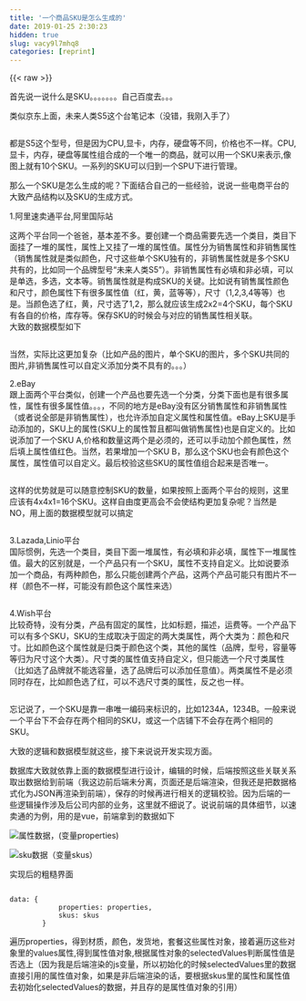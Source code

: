 ```yaml
---
title: '一个商品SKU是怎么生成的' 
date: 2019-01-25 2:30:23
hidden: true
slug: vacy9l7mhq8
categories: [reprint]
---
```


{{< raw >}}

                    
<p>首先说一说什么是SKU。。。。。。。自己百度去。。。</p>
<p>类似京东上面，未来人类S5这个台笔记本（没错，我刚入手了）</p>
<p><span class="img-wrap"><img data-src="/img/remote/1460000008569739" src="https://static.alili.tech/img/remote/1460000008569739" alt="" title="" style="cursor: pointer; display: inline;"></span></p>
<p>都是S5这个型号，但是因为CPU,显卡，内存，硬盘等不同，价格也不一样。CPU,显卡，内存，硬盘等属性组合成的一个唯一的商品，就可以用一个SKU来表示,像图上就有10个SKU。一系列的SKU可以归到一个SPU下进行管理。</p>
<p>那么一个SKU是怎么生成的呢？下面结合自己的一些经验，说说一些电商平台的大致产品结构以及SKU的生成方式。</p>
<p>1.阿里速卖通平台,阿里国际站</p>
<p>这两个平台同一个爸爸，基本差不多。要创建一个商品需要先选一个类目，类目下面挂了一堆的属性，属性上又挂了一堆的属性值。属性分为销售属性和非销售属性（销售属性就是类似颜色，尺寸这些单个SKU独有的，非销售属性就是多个SKU共有的，比如同一个品牌型号“未来人类S5”）。非销售属性有必填和非必填，可以是单选，多选，文本等。销售属性就是构成SKU的关键。比如说有销售属性颜色和尺寸，颜色属性下有很多属性值（红，黄，蓝等等），尺寸（1,2,3,4等等）也是。当颜色选了红，黄，尺寸选了1,2，那么就应该生成2x2=4个SKU，每个SKU有各自的价格，库存等。保存SKU的时候会与对应的销售属性相关联。<br>大致的数据模型如下</p>
<p><span class="img-wrap"><img data-src="/img/remote/1460000008569740" src="https://static.alili.tech/img/remote/1460000008569740" alt="" title="" style="cursor: pointer; display: inline;"></span></p>
<p>当然，实际比这更加复杂（比如产品的图片，单个SKU的图片，多个SKU共同的图片,非销售属性可以自定义添加分类不具有的。。。）</p>
<p>2.eBay<br>跟上面两个平台类似，创建一个产品也要先选一个分类，分类下面也是有很多属性，属性有很多属性值。。。，不同的地方是eBay没有区分销售属性和非销售属性（或者说全部是非销售属性），也允许添加自定义属性和属性值。eBay上SKU是手动添加的，SKU上的属性(SKU上的属性暂且都叫做销售属性)也是自定义的。比如说添加了一个SKU A,价格和数量这两个是必须的，还可以手动加个颜色属性，然后填上属性值红色。当然，若果增加一个SKU B，那么这个SKU也会有颜色这个属性，属性值可以自定义。最后校验这些SKU的属性值组合起来是否唯一。</p>
<p><span class="img-wrap"><img data-src="/img/remote/1460000008569741" src="https://static.alili.tech/img/remote/1460000008569741" alt="" title="" style="cursor: pointer;"></span></p>
<p>这样的优势就是可以随意控制SKU的数量，如果按照上面两个平台的规则，这里应该有4x4x1=16个SKU。这样自由度更高会不会使结构更加复杂呢？当然是NO，用上面的数据模型就可以搞定</p>
<p><span class="img-wrap"><img data-src="/img/remote/1460000008569742" src="https://static.alili.tech/img/remote/1460000008569742" alt="" title="" style="cursor: pointer;"></span></p>
<p>3.Lazada,Linio平台<br>国际惯例，先选一个类目，类目下面一堆属性，有必填和非必填，属性下一堆属性值。最大的区别就是，一个产品只有一个SKU，属性不支持自定义。比如说要添加一个商品，有两种颜色，那么只能创建两个产品，这两个产品可能只有图片不一样（颜色不一样，可能没有颜色这个属性来选）</p>
<p><span class="img-wrap"><img data-src="/img/remote/1460000008569743" src="https://static.alili.tech/img/remote/1460000008569743" alt="" title="" style="cursor: pointer; display: inline;"></span></p>
<p>4.Wish平台<br>比较奇特，没有分类，产品有固定的属性，比如标题，描述，运费等。一个产品下可以有多个SKU，SKU的生成取决于固定的两大类属性，两个大类为：颜色和尺寸。比如颜色这个属性就是归类于颜色这个类，其他的属性（品牌，型号，容量等等归为尺寸这个大类）。尺寸类的属性值支持自定义，但只能选一个尺寸类属性（比如选了品牌就不能选容量，选了品牌后可以添加任意值）。两类属性不是必须同时存在，比如颜色选了红，可以不选尺寸类的属性，反之也一样。</p>
<p><span class="img-wrap"><img data-src="/img/remote/1460000008569744" src="https://static.alili.tech/img/remote/1460000008569744" alt="" title="" style="cursor: pointer; display: inline;"></span></p>
<p>忘记说了，一个SKU是靠一串唯一编码来标识的，比如1234A，1234B。一般来说一个平台下不会存在两个相同的SKU，或这一个店铺下不会存在两个相同的SKU。</p>
<p>大致的逻辑和数据模型就这些，接下来说说开发实现方面。</p>
<p>数据库大致就依靠上面的数据模型进行设计，编辑的时候，后端按照这些关联关系取出数据给到前端（我这边前后端未分离，页面还是后端渲染，但我还是把数据格式化为JSON再渲染到前端），保存的时候再进行相关的逻辑校验。因为后端的一些逻辑操作涉及后公司内部的业务，这里就不细说了。说说前端的具体细节，以速卖通的为例，用的是vue，前端拿到的数据如下</p>
<p><span class="img-wrap"><img data-src="/img/remote/1460000008569745" src="https://static.alili.tech/img/remote/1460000008569745" alt="属性数据，(变量properties)" title="属性数据，(变量properties)" style="cursor: pointer;"></span></p>
<p><span class="img-wrap"><img data-src="/img/remote/1460000008569746" src="https://static.alili.tech/img/remote/1460000008569746" alt="sku数据（变量skus）" title="sku数据（变量skus）" style="cursor: pointer;"></span></p>
<p>实现后的粗糙界面</p>
<p><span class="img-wrap"><img data-src="/img/remote/1460000008569747?w=1335&amp;h=707" src="https://static.alili.tech/img/remote/1460000008569747?w=1335&amp;h=707" alt="" title="" style="cursor: pointer;"></span></p>
<div class="widget-codetool" style="display:none;">
      <div class="widget-codetool--inner">
      <span class="selectCode code-tool" data-toggle="tooltip" data-placement="top" title="" data-original-title="全选"></span>
      <span type="button" class="copyCode code-tool" data-toggle="tooltip" data-placement="top" data-clipboard-text="data: {
            properties: properties,
            skus: skus
        }" title="" data-original-title="复制"></span>
      <span type="button" class="saveToNote code-tool" data-toggle="tooltip" data-placement="top" title="" data-original-title="放进笔记"></span>
      </div>
      </div><pre class="hljs css"><code><span class="hljs-selector-tag">data</span>: {
            <span class="hljs-attribute">properties</span>: properties,
            skus: skus
        }</code></pre>
<p>遍历properties，得到材质，颜色，发货地，套餐这些属性对象，接着遍历这些对象里的values属性,得到属性值对象,根据属性对象的selectedValues判断属性值是否选上（因为我是后端渲染的js变量，所以初始化的时候selectedValues里的数据直接引用的属性值对象，如果是非后端渲染的话，要根据skus里的属性和属性值去初始化selectedValues的数据，并且存的是属性值对象的引用）</p>
<div class="widget-codetool" style="display:none;">
      <div class="widget-codetool--inner">
      <span class="selectCode code-tool" data-toggle="tooltip" data-placement="top" title="" data-original-title="全选"></span>
      <span type="button" class="copyCode code-tool" data-toggle="tooltip" data-placement="top" data-clipboard-text="<tr v-for=&quot;(index,item) in properties&quot;>
        <td><strong>"{{"item.Name"}}"：</strong></td>
        <td>

            <label v-for=&quot;value in item.values&quot;><input type=&quot;checkbox&quot; :value=&quot;value&quot; v-model=&quot;item.selectedValues&quot;/>"{{"value.Name"}}"</label>

            <table class=&quot;list_table&quot; v-if=&quot;item.Name!='发货地'&amp;&amp;item.selectedValues.length>0&quot;>
                <tbody>
                <tr>
                    <th>"{{"item.Name"}}"</th>
                    <th>自定义名称</th>
                    <th v-if=&quot;item.Name=='颜色'&quot;>图片（无图片可以不填）</th>
                </tr>

                <tr v-for=&quot;selectedValue in item.selectedValues&quot;>
                    <td>"{{"selectedValue.Name"}}"</td>
                    <td>
                        <input type=&quot;text&quot; v-model=&quot;selectedValue.DefinitionName&quot; maxlength=&quot;20&quot;/>
                    </td>
                    <td v-if=&quot;item.Name=='颜色'&quot;>
                        <div style=&quot;float: left&quot;>
                            <input type=&quot;file&quot;  style=&quot;width: 63px;&quot;/>
                        </div>
                        <div style=&quot;float: right&quot;>
                            <a href=&quot;&quot; rel=&quot;link&quot; target=&quot;_blank&quot;>
                                <img :src=&quot;selectedValue.ImageUrl&quot; width=&quot;30&quot; height=&quot;35&quot;/>
                            </a>
                        </div>
                    </td>
                </tr>

                </tbody>
            </table>
        </td>
    </tr>" title="" data-original-title="复制"></span>
      <span type="button" class="saveToNote code-tool" data-toggle="tooltip" data-placement="top" title="" data-original-title="放进笔记"></span>
      </div>
      </div><pre class="hljs django"><code><span class="xml"><span class="hljs-tag">&lt;<span class="hljs-name">tr</span> <span class="hljs-attr">v-for</span>=<span class="hljs-string">"(index,item) in properties"</span>&gt;</span>
        <span class="hljs-tag">&lt;<span class="hljs-name">td</span>&gt;</span><span class="hljs-tag">&lt;<span class="hljs-name">strong</span>&gt;</span></span><span class="hljs-template-variable">"{{"item.Name"}}"</span><span class="xml">：<span class="hljs-tag">&lt;/<span class="hljs-name">strong</span>&gt;</span><span class="hljs-tag">&lt;/<span class="hljs-name">td</span>&gt;</span>
        <span class="hljs-tag">&lt;<span class="hljs-name">td</span>&gt;</span>

            <span class="hljs-tag">&lt;<span class="hljs-name">label</span> <span class="hljs-attr">v-for</span>=<span class="hljs-string">"value in item.values"</span>&gt;</span><span class="hljs-tag">&lt;<span class="hljs-name">input</span> <span class="hljs-attr">type</span>=<span class="hljs-string">"checkbox"</span> <span class="hljs-attr">:value</span>=<span class="hljs-string">"value"</span> <span class="hljs-attr">v-model</span>=<span class="hljs-string">"item.selectedValues"</span>/&gt;</span></span><span class="hljs-template-variable">"{{"value.Name"}}"</span><span class="xml"><span class="hljs-tag">&lt;/<span class="hljs-name">label</span>&gt;</span>

            <span class="hljs-tag">&lt;<span class="hljs-name">table</span> <span class="hljs-attr">class</span>=<span class="hljs-string">"list_table"</span> <span class="hljs-attr">v-if</span>=<span class="hljs-string">"item.Name!='发货地'&amp;&amp;item.selectedValues.length&gt;0"</span>&gt;</span>
                <span class="hljs-tag">&lt;<span class="hljs-name">tbody</span>&gt;</span>
                <span class="hljs-tag">&lt;<span class="hljs-name">tr</span>&gt;</span>
                    <span class="hljs-tag">&lt;<span class="hljs-name">th</span>&gt;</span></span><span class="hljs-template-variable">"{{"item.Name"}}"</span><span class="xml"><span class="hljs-tag">&lt;/<span class="hljs-name">th</span>&gt;</span>
                    <span class="hljs-tag">&lt;<span class="hljs-name">th</span>&gt;</span>自定义名称<span class="hljs-tag">&lt;/<span class="hljs-name">th</span>&gt;</span>
                    <span class="hljs-tag">&lt;<span class="hljs-name">th</span> <span class="hljs-attr">v-if</span>=<span class="hljs-string">"item.Name=='颜色'"</span>&gt;</span>图片（无图片可以不填）<span class="hljs-tag">&lt;/<span class="hljs-name">th</span>&gt;</span>
                <span class="hljs-tag">&lt;/<span class="hljs-name">tr</span>&gt;</span>

                <span class="hljs-tag">&lt;<span class="hljs-name">tr</span> <span class="hljs-attr">v-for</span>=<span class="hljs-string">"selectedValue in item.selectedValues"</span>&gt;</span>
                    <span class="hljs-tag">&lt;<span class="hljs-name">td</span>&gt;</span></span><span class="hljs-template-variable">"{{"selectedValue.Name"}}"</span><span class="xml"><span class="hljs-tag">&lt;/<span class="hljs-name">td</span>&gt;</span>
                    <span class="hljs-tag">&lt;<span class="hljs-name">td</span>&gt;</span>
                        <span class="hljs-tag">&lt;<span class="hljs-name">input</span> <span class="hljs-attr">type</span>=<span class="hljs-string">"text"</span> <span class="hljs-attr">v-model</span>=<span class="hljs-string">"selectedValue.DefinitionName"</span> <span class="hljs-attr">maxlength</span>=<span class="hljs-string">"20"</span>/&gt;</span>
                    <span class="hljs-tag">&lt;/<span class="hljs-name">td</span>&gt;</span>
                    <span class="hljs-tag">&lt;<span class="hljs-name">td</span> <span class="hljs-attr">v-if</span>=<span class="hljs-string">"item.Name=='颜色'"</span>&gt;</span>
                        <span class="hljs-tag">&lt;<span class="hljs-name">div</span> <span class="hljs-attr">style</span>=<span class="hljs-string">"float: left"</span>&gt;</span>
                            <span class="hljs-tag">&lt;<span class="hljs-name">input</span> <span class="hljs-attr">type</span>=<span class="hljs-string">"file"</span>  <span class="hljs-attr">style</span>=<span class="hljs-string">"width: 63px;"</span>/&gt;</span>
                        <span class="hljs-tag">&lt;/<span class="hljs-name">div</span>&gt;</span>
                        <span class="hljs-tag">&lt;<span class="hljs-name">div</span> <span class="hljs-attr">style</span>=<span class="hljs-string">"float: right"</span>&gt;</span>
                            <span class="hljs-tag">&lt;<span class="hljs-name">a</span> <span class="hljs-attr">href</span>=<span class="hljs-string">""</span> <span class="hljs-attr">rel</span>=<span class="hljs-string">"link"</span> <span class="hljs-attr">target</span>=<span class="hljs-string">"_blank"</span>&gt;</span>
                                <span class="hljs-tag">&lt;<span class="hljs-name">img</span> <span class="hljs-attr">:src</span>=<span class="hljs-string">"selectedValue.ImageUrl"</span> <span class="hljs-attr">width</span>=<span class="hljs-string">"30"</span> <span class="hljs-attr">height</span>=<span class="hljs-string">"35"</span>/&gt;</span>
                            <span class="hljs-tag">&lt;/<span class="hljs-name">a</span>&gt;</span>
                        <span class="hljs-tag">&lt;/<span class="hljs-name">div</span>&gt;</span>
                    <span class="hljs-tag">&lt;/<span class="hljs-name">td</span>&gt;</span>
                <span class="hljs-tag">&lt;/<span class="hljs-name">tr</span>&gt;</span>

                <span class="hljs-tag">&lt;/<span class="hljs-name">tbody</span>&gt;</span>
            <span class="hljs-tag">&lt;/<span class="hljs-name">table</span>&gt;</span>
        <span class="hljs-tag">&lt;/<span class="hljs-name">td</span>&gt;</span>
    <span class="hljs-tag">&lt;/<span class="hljs-name">tr</span>&gt;</span></span></code></pre>
<p>因为selectedValues通过v-model绑定，当选中或取消一个属性值的时候后，selectedValues也会随着改变，selectedValues里的数据是直接引用属性值而不是拷贝一份数据，所以修改selectedValues中的数据也会直接反映到属性值上，实现了属性值的自定义。</p>
<p>那么怎么根据选中的属性值生成SKU呢？<br>SKU表格处的表头是要根据选中的属性动态更新的，可以这样做</p>
<div class="widget-codetool" style="display:none;">
      <div class="widget-codetool--inner">
      <span class="selectCode code-tool" data-toggle="tooltip" data-placement="top" title="" data-original-title="全选"></span>
      <span type="button" class="copyCode code-tool" data-toggle="tooltip" data-placement="top" data-clipboard-text="<tr>
      <th v-for=&quot;item in properties&quot; v-if=&quot;item.selectedValues.length>0&quot;>"{{"item.Name"}}"</th>
      <th><span class=&quot;c_red&quot;>*</span>零售价</th>
      <th><span class=&quot;c_red&quot;>*</span>库存</th>
      <th>商品编码</th>
 </tr>" title="" data-original-title="复制"></span>
      <span type="button" class="saveToNote code-tool" data-toggle="tooltip" data-placement="top" title="" data-original-title="放进笔记"></span>
      </div>
      </div><pre class="hljs django"><code><span class="xml"><span class="hljs-tag">&lt;<span class="hljs-name">tr</span>&gt;</span>
      <span class="hljs-tag">&lt;<span class="hljs-name">th</span> <span class="hljs-attr">v-for</span>=<span class="hljs-string">"item in properties"</span> <span class="hljs-attr">v-if</span>=<span class="hljs-string">"item.selectedValues.length&gt;0"</span>&gt;</span></span><span class="hljs-template-variable">"{{"item.Name"}}"</span><span class="xml"><span class="hljs-tag">&lt;/<span class="hljs-name">th</span>&gt;</span>
      <span class="hljs-tag">&lt;<span class="hljs-name">th</span>&gt;</span><span class="hljs-tag">&lt;<span class="hljs-name">span</span> <span class="hljs-attr">class</span>=<span class="hljs-string">"c_red"</span>&gt;</span>*<span class="hljs-tag">&lt;/<span class="hljs-name">span</span>&gt;</span>零售价<span class="hljs-tag">&lt;/<span class="hljs-name">th</span>&gt;</span>
      <span class="hljs-tag">&lt;<span class="hljs-name">th</span>&gt;</span><span class="hljs-tag">&lt;<span class="hljs-name">span</span> <span class="hljs-attr">class</span>=<span class="hljs-string">"c_red"</span>&gt;</span>*<span class="hljs-tag">&lt;/<span class="hljs-name">span</span>&gt;</span>库存<span class="hljs-tag">&lt;/<span class="hljs-name">th</span>&gt;</span>
      <span class="hljs-tag">&lt;<span class="hljs-name">th</span>&gt;</span>商品编码<span class="hljs-tag">&lt;/<span class="hljs-name">th</span>&gt;</span>
 <span class="hljs-tag">&lt;/<span class="hljs-name">tr</span>&gt;</span></span></code></pre>
<p>如果属性里的属性值都没有被选中（selectedValues.length==0），就不在表头显示这个属性。</p>
<p>SKU的初始显示</p>
<div class="widget-codetool" style="display:none;">
      <div class="widget-codetool--inner">
      <span class="selectCode code-tool" data-toggle="tooltip" data-placement="top" title="" data-original-title="全选"></span>
      <span type="button" class="copyCode code-tool" data-toggle="tooltip" data-placement="top" data-clipboard-text="<tr v-for=&quot;sku in skus&quot;>
        <td v-for=&quot;item in properties&quot; v-if=&quot;item.selectedValues.length>0&quot;>"{{"getValueName(sku,item)"}}"</td>
        <td>US $<input type=&quot;text&quot; v-model=&quot;sku.SkuPrice&quot; class=&quot;w50&quot; maxlength=&quot;9&quot;/><span name=&quot;productUnitTips&quot;></span></td>
        <td><input type=&quot;text&quot; v-model=&quot;sku.StockQuantity&quot; class=&quot;w50&quot; maxlength=&quot;9&quot;/></td>
        <td><input type=&quot;text&quot; v-model=&quot;sku.SkuCode&quot; class=&quot;w180&quot; maxlength=&quot;20&quot;/></td>
</tr>" title="" data-original-title="复制"></span>
      <span type="button" class="saveToNote code-tool" data-toggle="tooltip" data-placement="top" title="" data-original-title="放进笔记"></span>
      </div>
      </div><pre class="hljs javascript"><code>&lt;tr v-<span class="hljs-keyword">for</span>=<span class="hljs-string">"sku in skus"</span>&gt;
        <span class="xml"><span class="hljs-tag">&lt;<span class="hljs-name">td</span> <span class="hljs-attr">v-for</span>=<span class="hljs-string">"item in properties"</span> <span class="hljs-attr">v-if</span>=<span class="hljs-string">"item.selectedValues.length&gt;0"</span>&gt;</span>"{{"getValueName(sku,item)"}}"<span class="hljs-tag">&lt;/<span class="hljs-name">td</span>&gt;</span></span>
        &lt;td&gt;US $&lt;input type=<span class="hljs-string">"text"</span> v-model=<span class="hljs-string">"sku.SkuPrice"</span> <span class="hljs-class"><span class="hljs-keyword">class</span></span>=<span class="hljs-string">"w50"</span> maxlength=<span class="hljs-string">"9"</span>/&gt;<span class="xml"><span class="hljs-tag">&lt;<span class="hljs-name">span</span> <span class="hljs-attr">name</span>=<span class="hljs-string">"productUnitTips"</span>&gt;</span><span class="hljs-tag">&lt;/<span class="hljs-name">span</span>&gt;</span></span><span class="xml"><span class="hljs-tag">&lt;/<span class="hljs-name">td</span>&gt;</span></span>
        &lt;td&gt;<span class="xml"><span class="hljs-tag">&lt;<span class="hljs-name">input</span> <span class="hljs-attr">type</span>=<span class="hljs-string">"text"</span> <span class="hljs-attr">v-model</span>=<span class="hljs-string">"sku.StockQuantity"</span> <span class="hljs-attr">class</span>=<span class="hljs-string">"w50"</span> <span class="hljs-attr">maxlength</span>=<span class="hljs-string">"9"</span>/&gt;</span><span class="hljs-tag">&lt;/<span class="hljs-name">td</span>&gt;</span></span>
        &lt;td&gt;<span class="xml"><span class="hljs-tag">&lt;<span class="hljs-name">input</span> <span class="hljs-attr">type</span>=<span class="hljs-string">"text"</span> <span class="hljs-attr">v-model</span>=<span class="hljs-string">"sku.SkuCode"</span> <span class="hljs-attr">class</span>=<span class="hljs-string">"w180"</span> <span class="hljs-attr">maxlength</span>=<span class="hljs-string">"20"</span>/&gt;</span><span class="hljs-tag">&lt;/<span class="hljs-name">td</span>&gt;</span></span>
&lt;<span class="hljs-regexp">/tr&gt;</span></code></pre>
<p>也是利用selectedValues.length让SKU的属性值列数与表头列数保持一致。因为SKU对象里的保存的是属性值Id和属性Id,需要一个方法去获取属性值的值</p>
<div class="widget-codetool" style="display:none;">
      <div class="widget-codetool--inner">
      <span class="selectCode code-tool" data-toggle="tooltip" data-placement="top" title="" data-original-title="全选"></span>
      <span type="button" class="copyCode code-tool" data-toggle="tooltip" data-placement="top" data-clipboard-text="getValueName: function (sku, property) {
                var valueName = &quot;&quot;;
                $.each(sku.values,
                        function () {
                            var _this = this;
                            if (this.propertyId == property.Id) {
                                $.each(property.selectedValues, function () {
                                    if (_this.valueId == this.Id) {
                                        valueName = this.Name;
                                        return false;
                                    }
                                });
                            }
                        });
                return valueName;

            }" title="" data-original-title="复制"></span>
      <span type="button" class="saveToNote code-tool" data-toggle="tooltip" data-placement="top" title="" data-original-title="放进笔记"></span>
      </div>
      </div><pre class="hljs qml"><code><span class="hljs-attribute">getValueName</span>: <span class="hljs-function"><span class="hljs-keyword">function</span> (<span class="hljs-params">sku, property</span>) </span>{
                <span class="hljs-built_in">var</span> valueName = <span class="hljs-string">""</span>;
                $.each(sku.values,
                        <span class="hljs-function"><span class="hljs-keyword">function</span> (<span class="hljs-params"></span>) </span>{
                            <span class="hljs-built_in">var</span> _this = <span class="hljs-keyword">this</span>;
                            <span class="hljs-keyword">if</span> (<span class="hljs-keyword">this</span>.propertyId == <span class="hljs-keyword">property</span><span class="hljs-string">.Id) {</span>
                                $.each(<span class="hljs-keyword">property</span><span class="hljs-string">.selectedValues</span>, <span class="hljs-function"><span class="hljs-keyword">function</span> (<span class="hljs-params"></span>) </span>{
                                    <span class="hljs-keyword">if</span> (_this.valueId == <span class="hljs-keyword">this</span>.Id) {
                                        valueName = <span class="hljs-keyword">this</span>.Name;
                                        <span class="hljs-keyword">return</span> <span class="hljs-literal">false</span>;
                                    }
                                });
                            }
                        });
                <span class="hljs-keyword">return</span> valueName;

            }</code></pre>
<p>你没有看错，这是JQ。。。</p>
<p>接下来就是SKU表格的更新了，我的做法是变更整块区域，就是给skus重新赋值。赋的新值从哪来呢？</p>
<p>将选中的属性值放到一个数组中</p>
<div class="widget-codetool" style="display:none;">
      <div class="widget-codetool--inner">
      <span class="selectCode code-tool" data-toggle="tooltip" data-placement="top" title="" data-original-title="全选"></span>
      <span type="button" class="copyCode code-tool" data-toggle="tooltip" data-placement="top" data-clipboard-text="               var ori = [];
                $.each(vm.properties,
                        function (index, item) {
                            var selectValues = this.selectedValues;
                            if (selectValues.length > 0) {
                                ori.push(selectValues);
                            }
                        });" title="" data-original-title="复制"></span>
      <span type="button" class="saveToNote code-tool" data-toggle="tooltip" data-placement="top" title="" data-original-title="放进笔记"></span>
      </div>
      </div><pre class="hljs javascript"><code>               <span class="hljs-keyword">var</span> ori = [];
                $.each(vm.properties,
                        <span class="hljs-function"><span class="hljs-keyword">function</span> (<span class="hljs-params">index, item</span>) </span>{
                            <span class="hljs-keyword">var</span> selectValues = <span class="hljs-keyword">this</span>.selectedValues;
                            <span class="hljs-keyword">if</span> (selectValues.length &gt; <span class="hljs-number">0</span>) {
                                ori.push(selectValues);
                            }
                        });</code></pre>
<p>得到这种结构的数组</p>
<div class="widget-codetool" style="display:none;">
      <div class="widget-codetool--inner">
      <span class="selectCode code-tool" data-toggle="tooltip" data-placement="top" title="" data-original-title="全选"></span>
      <span type="button" class="copyCode code-tool" data-toggle="tooltip" data-placement="top" data-clipboard-text="[
  [
    {
      'PropertyId': 10,
      'Id': 477,
      'Name': '铝',
      'DefinitionName': '',
      'ImageUrl': ''
    },
    {
      'PropertyId': 10,
      'Id': 529,
      'Name': '帆布',
      'DefinitionName': '',
      'ImageUrl': ''
    }
  ],
  [
    {
      'PropertyId': 200000828,
      'Id': 201655809,
      'Name': '壳＋贴膜',
      'DefinitionName': '',
      'ImageUrl': ''
    },
    {
      'PropertyId': 200000828,
      'Id': 201655810,
      'Name': '壳＋挂绳',
      'DefinitionName': '',
      'ImageUrl': ''
    }
  ]
]" title="" data-original-title="复制"></span>
      <span type="button" class="saveToNote code-tool" data-toggle="tooltip" data-placement="top" title="" data-original-title="放进笔记"></span>
      </div>
      </div><pre class="hljs scheme"><code>[
  [
    {
      <span class="hljs-symbol">'PropertyId</span><span class="hljs-symbol">':</span> <span class="hljs-number">10</span>,
      <span class="hljs-symbol">'Id</span><span class="hljs-symbol">':</span> <span class="hljs-number">477</span>,
      <span class="hljs-symbol">'Name</span><span class="hljs-symbol">':</span> <span class="hljs-symbol">'铝</span>',
      <span class="hljs-symbol">'DefinitionName</span><span class="hljs-symbol">':</span> '',
      <span class="hljs-symbol">'ImageUrl</span><span class="hljs-symbol">':</span> ''
    },
    {
      <span class="hljs-symbol">'PropertyId</span><span class="hljs-symbol">':</span> <span class="hljs-number">10</span>,
      <span class="hljs-symbol">'Id</span><span class="hljs-symbol">':</span> <span class="hljs-number">529</span>,
      <span class="hljs-symbol">'Name</span><span class="hljs-symbol">':</span> <span class="hljs-symbol">'帆布</span>',
      <span class="hljs-symbol">'DefinitionName</span><span class="hljs-symbol">':</span> '',
      <span class="hljs-symbol">'ImageUrl</span><span class="hljs-symbol">':</span> ''
    }
  ],
  [
    {
      <span class="hljs-symbol">'PropertyId</span><span class="hljs-symbol">':</span> <span class="hljs-number">200000828</span>,
      <span class="hljs-symbol">'Id</span><span class="hljs-symbol">':</span> <span class="hljs-number">201655809</span>,
      <span class="hljs-symbol">'Name</span><span class="hljs-symbol">':</span> <span class="hljs-symbol">'壳＋贴膜</span>',
      <span class="hljs-symbol">'DefinitionName</span><span class="hljs-symbol">':</span> '',
      <span class="hljs-symbol">'ImageUrl</span><span class="hljs-symbol">':</span> ''
    },
    {
      <span class="hljs-symbol">'PropertyId</span><span class="hljs-symbol">':</span> <span class="hljs-number">200000828</span>,
      <span class="hljs-symbol">'Id</span><span class="hljs-symbol">':</span> <span class="hljs-number">201655810</span>,
      <span class="hljs-symbol">'Name</span><span class="hljs-symbol">':</span> <span class="hljs-symbol">'壳＋挂绳</span>',
      <span class="hljs-symbol">'DefinitionName</span><span class="hljs-symbol">':</span> '',
      <span class="hljs-symbol">'ImageUrl</span><span class="hljs-symbol">':</span> ''
    }
  ]
]</code></pre>
<p>求笛卡尔积后（后面有求笛卡尔积参考链接）</p>
<div class="widget-codetool" style="display:none;">
      <div class="widget-codetool--inner">
      <span class="selectCode code-tool" data-toggle="tooltip" data-placement="top" title="" data-original-title="全选"></span>
      <span type="button" class="copyCode code-tool" data-toggle="tooltip" data-placement="top" data-clipboard-text="var ret = descartes(ori);" title="" data-original-title="复制"></span>
      <span type="button" class="saveToNote code-tool" data-toggle="tooltip" data-placement="top" title="" data-original-title="放进笔记"></span>
      </div>
      </div><pre class="hljs avrasm"><code style="word-break: break-word; white-space: initial;">var <span class="hljs-keyword">ret</span> = descartes(<span class="hljs-keyword">ori</span>)<span class="hljs-comment">;</span></code></pre>
<div class="widget-codetool" style="display:none;">
      <div class="widget-codetool--inner">
      <span class="selectCode code-tool" data-toggle="tooltip" data-placement="top" title="" data-original-title="全选"></span>
      <span type="button" class="copyCode code-tool" data-toggle="tooltip" data-placement="top" data-clipboard-text="[
  [
    {
      'PropertyId': 10,
      'Id': 477,
      'Name': '铝',
      'DefinitionName': '',
      'ImageUrl': ''
    },
    {
      'PropertyId': 200000828,
      'Id': 201655809,
      'Name': '壳＋贴膜',
      'DefinitionName': '',
      'ImageUrl': ''
    }
  ],
  [
    {
      'PropertyId': 10,
      'Id': 477,
      'Name': '铝',
      'DefinitionName': '',
      'ImageUrl': ''
    },
    {
      'PropertyId': 200000828,
      'Id': 201655810,
      'Name': '壳＋挂绳',
      'DefinitionName': '',
      'ImageUrl': ''
    }
  ],
  [
    {
      'PropertyId': 10,
      'Id': 529,
      'Name': '帆布',
      'DefinitionName': '',
      'ImageUrl': ''
    },
    {
      'PropertyId': 200000828,
      'Id': 201655809,
      'Name': '壳＋贴膜',
      'DefinitionName': '',
      'ImageUrl': ''
    }
  ],
  [
    {
      'PropertyId': 10,
      'Id': 529,
      'Name': '帆布',
      'DefinitionName': '',
      'ImageUrl': ''
    },
    {
      'PropertyId': 200000828,
      'Id': 201655810,
      'Name': '壳＋挂绳',
      'DefinitionName': '',
      'ImageUrl': ''
    }
  ]
]" title="" data-original-title="复制"></span>
      <span type="button" class="saveToNote code-tool" data-toggle="tooltip" data-placement="top" title="" data-original-title="放进笔记"></span>
      </div>
      </div><pre class="hljs scheme"><code>[
  [
    {
      <span class="hljs-symbol">'PropertyId</span><span class="hljs-symbol">':</span> <span class="hljs-number">10</span>,
      <span class="hljs-symbol">'Id</span><span class="hljs-symbol">':</span> <span class="hljs-number">477</span>,
      <span class="hljs-symbol">'Name</span><span class="hljs-symbol">':</span> <span class="hljs-symbol">'铝</span>',
      <span class="hljs-symbol">'DefinitionName</span><span class="hljs-symbol">':</span> '',
      <span class="hljs-symbol">'ImageUrl</span><span class="hljs-symbol">':</span> ''
    },
    {
      <span class="hljs-symbol">'PropertyId</span><span class="hljs-symbol">':</span> <span class="hljs-number">200000828</span>,
      <span class="hljs-symbol">'Id</span><span class="hljs-symbol">':</span> <span class="hljs-number">201655809</span>,
      <span class="hljs-symbol">'Name</span><span class="hljs-symbol">':</span> <span class="hljs-symbol">'壳＋贴膜</span>',
      <span class="hljs-symbol">'DefinitionName</span><span class="hljs-symbol">':</span> '',
      <span class="hljs-symbol">'ImageUrl</span><span class="hljs-symbol">':</span> ''
    }
  ],
  [
    {
      <span class="hljs-symbol">'PropertyId</span><span class="hljs-symbol">':</span> <span class="hljs-number">10</span>,
      <span class="hljs-symbol">'Id</span><span class="hljs-symbol">':</span> <span class="hljs-number">477</span>,
      <span class="hljs-symbol">'Name</span><span class="hljs-symbol">':</span> <span class="hljs-symbol">'铝</span>',
      <span class="hljs-symbol">'DefinitionName</span><span class="hljs-symbol">':</span> '',
      <span class="hljs-symbol">'ImageUrl</span><span class="hljs-symbol">':</span> ''
    },
    {
      <span class="hljs-symbol">'PropertyId</span><span class="hljs-symbol">':</span> <span class="hljs-number">200000828</span>,
      <span class="hljs-symbol">'Id</span><span class="hljs-symbol">':</span> <span class="hljs-number">201655810</span>,
      <span class="hljs-symbol">'Name</span><span class="hljs-symbol">':</span> <span class="hljs-symbol">'壳＋挂绳</span>',
      <span class="hljs-symbol">'DefinitionName</span><span class="hljs-symbol">':</span> '',
      <span class="hljs-symbol">'ImageUrl</span><span class="hljs-symbol">':</span> ''
    }
  ],
  [
    {
      <span class="hljs-symbol">'PropertyId</span><span class="hljs-symbol">':</span> <span class="hljs-number">10</span>,
      <span class="hljs-symbol">'Id</span><span class="hljs-symbol">':</span> <span class="hljs-number">529</span>,
      <span class="hljs-symbol">'Name</span><span class="hljs-symbol">':</span> <span class="hljs-symbol">'帆布</span>',
      <span class="hljs-symbol">'DefinitionName</span><span class="hljs-symbol">':</span> '',
      <span class="hljs-symbol">'ImageUrl</span><span class="hljs-symbol">':</span> ''
    },
    {
      <span class="hljs-symbol">'PropertyId</span><span class="hljs-symbol">':</span> <span class="hljs-number">200000828</span>,
      <span class="hljs-symbol">'Id</span><span class="hljs-symbol">':</span> <span class="hljs-number">201655809</span>,
      <span class="hljs-symbol">'Name</span><span class="hljs-symbol">':</span> <span class="hljs-symbol">'壳＋贴膜</span>',
      <span class="hljs-symbol">'DefinitionName</span><span class="hljs-symbol">':</span> '',
      <span class="hljs-symbol">'ImageUrl</span><span class="hljs-symbol">':</span> ''
    }
  ],
  [
    {
      <span class="hljs-symbol">'PropertyId</span><span class="hljs-symbol">':</span> <span class="hljs-number">10</span>,
      <span class="hljs-symbol">'Id</span><span class="hljs-symbol">':</span> <span class="hljs-number">529</span>,
      <span class="hljs-symbol">'Name</span><span class="hljs-symbol">':</span> <span class="hljs-symbol">'帆布</span>',
      <span class="hljs-symbol">'DefinitionName</span><span class="hljs-symbol">':</span> '',
      <span class="hljs-symbol">'ImageUrl</span><span class="hljs-symbol">':</span> ''
    },
    {
      <span class="hljs-symbol">'PropertyId</span><span class="hljs-symbol">':</span> <span class="hljs-number">200000828</span>,
      <span class="hljs-symbol">'Id</span><span class="hljs-symbol">':</span> <span class="hljs-number">201655810</span>,
      <span class="hljs-symbol">'Name</span><span class="hljs-symbol">':</span> <span class="hljs-symbol">'壳＋挂绳</span>',
      <span class="hljs-symbol">'DefinitionName</span><span class="hljs-symbol">':</span> '',
      <span class="hljs-symbol">'ImageUrl</span><span class="hljs-symbol">':</span> ''
    }
  ]
]</code></pre>
<p>大前端也用上了算法有木有，这里需要弄明白拿到的是什么数据，需要的是什么数据，然后就去想实现就OK了。<br>想要的数据已经拿到，重新构建skus</p>
<div class="widget-codetool" style="display:none;">
      <div class="widget-codetool--inner">
      <span class="selectCode code-tool" data-toggle="tooltip" data-placement="top" title="" data-original-title="全选"></span>
      <span type="button" class="copyCode code-tool" data-toggle="tooltip" data-placement="top" data-clipboard-text="         for (var i = 0; i < ret.length; i++) {
                    var sku = {SkuCode: &quot;&quot;, SkuPrice: &quot;&quot;, StockQuantity: &quot;&quot;};
                    sku.values = [];
                    $.each(ret[i],
                            function () {
                                sku.values.push({propertyId: this.PropertyId, valueId: this.Id});
                            });
                    vmSkus.push(sku);
            }" title="" data-original-title="复制"></span>
      <span type="button" class="saveToNote code-tool" data-toggle="tooltip" data-placement="top" title="" data-original-title="放进笔记"></span>
      </div>
      </div><pre class="hljs javascript"><code>         <span class="hljs-keyword">for</span> (<span class="hljs-keyword">var</span> i = <span class="hljs-number">0</span>; i &lt; ret.length; i++) {
                    <span class="hljs-keyword">var</span> sku = {<span class="hljs-attr">SkuCode</span>: <span class="hljs-string">""</span>, <span class="hljs-attr">SkuPrice</span>: <span class="hljs-string">""</span>, <span class="hljs-attr">StockQuantity</span>: <span class="hljs-string">""</span>};
                    sku.values = [];
                    $.each(ret[i],
                            <span class="hljs-function"><span class="hljs-keyword">function</span> (<span class="hljs-params"></span>) </span>{
                                sku.values.push({<span class="hljs-attr">propertyId</span>: <span class="hljs-keyword">this</span>.PropertyId, <span class="hljs-attr">valueId</span>: <span class="hljs-keyword">this</span>.Id});
                            });
                    vmSkus.push(sku);
            }</code></pre>
<p>到此，更新SKU表格的代码已经实现，数据驱动视图更新，很清晰。但是什么时候去触发这个更新呢（何时去重新构建skus）? 很简单嘛，就是勾选或取消勾选属性值的时候去触发更新操作。勾选或取消勾选我们能直接从selectedValues.length上得到反馈，然后使用vue 的watch就可以实现了。但是selectedValues是properties数组中元素的一个属性，vue的watch是无法用在数组元素的某一个字段上的（至少目前我发现是这样的），那么暴力一点，直接watch整个properties数组并且加上deep:true。这样是可以实现，但是当修改自定义属性的时候也会触发变更（业务会提刀来见的）。</p>
<p>最终解决方案</p>
<div class="widget-codetool" style="display:none;">
      <div class="widget-codetool--inner">
      <span class="selectCode code-tool" data-toggle="tooltip" data-placement="top" title="" data-original-title="全选"></span>
      <span type="button" class="copyCode code-tool" data-toggle="tooltip" data-placement="top" data-clipboard-text="computed:{
            allCheckedLength:function(){
               var length=0;
                $.each(this.properties,function(){
                    length+=this.selectedValues.length;
                });
               return length;
            }
  }" title="" data-original-title="复制"></span>
      <span type="button" class="saveToNote code-tool" data-toggle="tooltip" data-placement="top" title="" data-original-title="放进笔记"></span>
      </div>
      </div><pre class="hljs javascript"><code>computed:{
            <span class="hljs-attr">allCheckedLength</span>:<span class="hljs-function"><span class="hljs-keyword">function</span>(<span class="hljs-params"></span>)</span>{
               <span class="hljs-keyword">var</span> length=<span class="hljs-number">0</span>;
                $.each(<span class="hljs-keyword">this</span>.properties,<span class="hljs-function"><span class="hljs-keyword">function</span>(<span class="hljs-params"></span>)</span>{
                    length+=<span class="hljs-keyword">this</span>.selectedValues.length;
                });
               <span class="hljs-keyword">return</span> length;
            }
  }</code></pre>
<div class="widget-codetool" style="display:none;">
      <div class="widget-codetool--inner">
      <span class="selectCode code-tool" data-toggle="tooltip" data-placement="top" title="" data-original-title="全选"></span>
      <span type="button" class="copyCode code-tool" data-toggle="tooltip" data-placement="top" data-clipboard-text="watch: {
            'allCheckedLength': {
                handler: 'reBuild'
            }
        }" title="" data-original-title="复制"></span>
      <span type="button" class="saveToNote code-tool" data-toggle="tooltip" data-placement="top" title="" data-original-title="放进笔记"></span>
      </div>
      </div><pre class="hljs less"><code><span class="hljs-attribute">watch</span>: {
            <span class="hljs-string">'allCheckedLength'</span>: {
                <span class="hljs-attribute">handler</span>: <span class="hljs-string">'reBuild'</span>
            }
        }</code></pre>
<p>reBuild就是重新构建的方法。</p>
<p><a href="http://codepen.io/JayceWu/pen/dOxLex" rel="nofollow noreferrer" target="_blank">demo</a><button class="btn btn-xs btn-default ml10 preview" data-url="JayceWu/pen/dOxLex" data-typeid="3">点击预览</button></p>
<p><a href="http://coconut-zhang.iteye.com/blog/1709547" rel="nofollow noreferrer" target="_blank">Java 笛卡尔积算法的简单实现</a><br><a href="http://stackoverflow.com/questions/12303989/cartesian-product-of-multiple-arrays-in-javascript/" rel="nofollow noreferrer" target="_blank">Cartesian product of multiple arrays in JavaScript</a></p>

                
{{< /raw >}}

# 版权声明
本文资源来源互联网，仅供学习研究使用，版权归该资源的合法拥有者所有，

本文仅用于学习、研究和交流目的。转载请注明出处、完整链接以及原作者。

原作者若认为本站侵犯了您的版权，请联系我们，我们会立即删除！

## 原文标题
一个商品SKU是怎么生成的

## 原文链接
[https://segmentfault.com/a/1190000008569736](https://segmentfault.com/a/1190000008569736)

